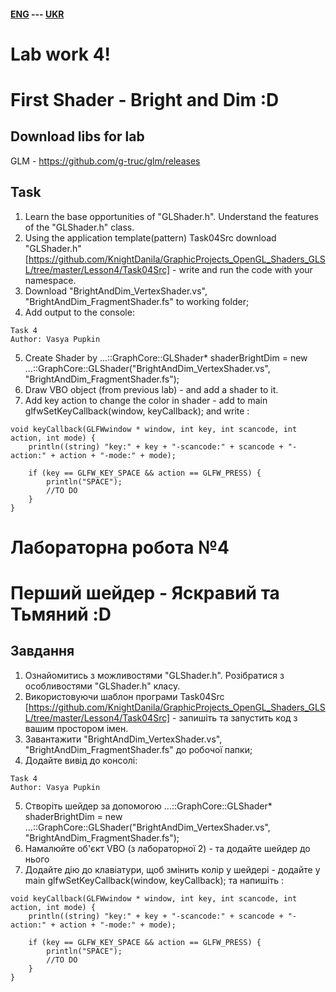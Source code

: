 #### [ENG](#Eng) --- [UKR](#Ukr)
<a name="Eng"></a>

# Lab work 4!
# First Shader - Bright and Dim :D

## Download libs for lab
GLM - https://github.com/g-truc/glm/releases


## Task
1. Learn the base opportunities of "GLShader.h". Understand the features of the "GLShader.h" class.
2. Using the application template(pattern) Task04Src download "GLShader.h" [https://github.com/KnightDanila/GraphicProjects_OpenGL_Shaders_GLSL/tree/master/Lesson4/Task04Src] - write and run the code with your namespace.
3. Download "BrightAndDim_VertexShader.vs", "BrightAndDim_FragmentShader.fs" to working folder;
4. Add output to the console:
```
Task 4
Author: Vasya Pupkin
```
5. Create Shader by ...::GraphCore::GLShader* shaderBrightDim = new ...::GraphCore::GLShader("BrightAndDim_VertexShader.vs", "BrightAndDim_FragmentShader.fs");
6. Draw VBO object (from previous lab) - and add a shader to it.
7. Add key action to change the color in shader - add to main glfwSetKeyCallback(window, keyCallback); and write :
```
void keyCallback(GLFWwindow * window, int key, int scancode, int action, int mode) {
	println((string) "key:" + key + "-scancode:" + scancode + "-action:" + action + "-mode:" + mode);

    if (key == GLFW_KEY_SPACE && action == GLFW_PRESS) {
        println("SPACE");
        //TO DO
    }
}

```

<a name="Ukr"></a>



# Лабораторна робота №4
# Перший шейдер - Яскравий та Тьмяний :D


## Завдання
1. Ознайомитись з можливостями "GLShader.h". Розібратися з особливостями "GLShader.h" класу.
2. Використовуючи шаблон програми Task04Src [https://github.com/KnightDanila/GraphicProjects_OpenGL_Shaders_GLSL/tree/master/Lesson4/Task04Src] - запишіть та запустить код з вашим простором імен.
3. Завантажити "BrightAndDim_VertexShader.vs", "BrightAndDim_FragmentShader.fs" до робочої папки;
4. Додайте вивід до консолі:
```
Task 4
Author: Vasya Pupkin
```
5. Створіть шейдер за допомогою ...::GraphCore::GLShader* shaderBrightDim = new ...::GraphCore::GLShader("BrightAndDim_VertexShader.vs", "BrightAndDim_FragmentShader.fs");
6. Намалюйте об'єкт VBO (з лабораторної 2) - та додайте шейдер до нього
7. Додайте дію до клавіатури, щоб змінить колір у шейдері - додайте у main glfwSetKeyCallback(window, keyCallback); та напишіть :
```
void keyCallback(GLFWwindow * window, int key, int scancode, int action, int mode) {
	println((string) "key:" + key + "-scancode:" + scancode + "-action:" + action + "-mode:" + mode);

    if (key == GLFW_KEY_SPACE && action == GLFW_PRESS) {
        println("SPACE");
        //TO DO
    }
}

```

